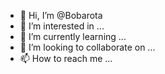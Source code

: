 - 👋 Hi, I’m @Bobarota
- 👀 I’m interested in ...
- 🌱 I’m currently learning ...
- 💞️ I’m looking to collaborate on ...
- 📫 How to reach me ...

<!---
Bobarota/Bobarota is a ✨ special ✨ repository because its `README.md` (this file) appears on your GitHub profile.
You can click the Preview link to take a look at your changes.
--->
